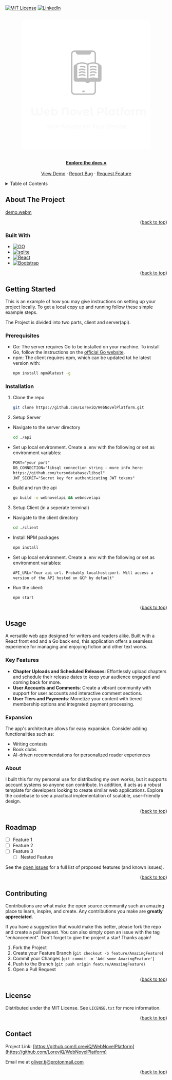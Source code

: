 <!-- Improved compatibility of back to top link: See: https://github.com/othneildrew/Best-README-Template/pull/73 -->
<a name="readme-top"></a>
<!--
*** Thanks for checking out the Best-README-Template. If you have a suggestion
*** that would make this better, please fork the repo and create a pull request
*** or simply open an issue with the tag "enhancement".
*** Don't forget to give the project a star!
*** Thanks again! Now go create something AMAZING! :D
-->




<!-- PROJECT SHIELDS -->
<!--
*** I'm using markdown "reference style" links for readability.
*** Reference links are enclosed in brackets [ ] instead of parentheses ( ).
*** See the bottom of this document for the declaration of the reference variables
*** for contributors-url, forks-url, etc. This is an optional, concise syntax you may use.
*** https://www.markdownguide.org/basic-syntax/#reference-style-links
-->

[![MIT License][license-shield]][license-url]
[![LinkedIn][linkedin-shield]][linkedin-url]


<!-- PROJECT LOGO -->
<br />
<div align="center">
  <a href="https://github.com/LoreviQ/WebNovelPlatform">
    <img src="images/logo_inverted_transparent.png" alt="Logo" width="400" height="400">
  </a>


  <p align="center">
    <br />
    <a href="https://github.com/LoreviQ/WebNovelPlatform"><strong>Explore the docs »</strong></a>
    <br />
    <br />
    <a href="https://webnovelclient-y5hewbdc4a-nw.a.run.app/">View Demo</a>
    ·
    <a href="https://github.com/LoreviQ/WebNovelPlatform/issues/new?labels=bug&template=bug-report---.md">Report Bug</a>
    ·
    <a href="https://github.com/LoreviQ/WebNovelPlatform/issues/new?labels=enhancement&template=feature-request---.md">Request Feature</a>
  </p>
</div>



<!-- TABLE OF CONTENTS -->
<details>
  <summary>Table of Contents</summary>
  <ol>
    <li>
      <a href="#about-the-project">About The Project</a>
      <ul>
        <li><a href="#built-with">Built With</a></li>
      </ul>
    </li>
    <li>
      <a href="#getting-started">Getting Started</a>
      <ul>
        <li><a href="#prerequisites">Prerequisites</a></li>
        <li><a href="#installation">Installation</a></li>
      </ul>
    </li>
    <li><a href="#usage">Usage</a></li>
    <li><a href="#roadmap">Roadmap</a></li>
    <li><a href="#contributing">Contributing</a></li>
    <li><a href="#license">License</a></li>
    <li><a href="#contact">Contact</a></li>
  </ol>
</details>



<!-- ABOUT THE PROJECT -->
## About The Project

[demo.webm](https://github.com/user-attachments/assets/0e45e133-0978-4aa6-8c46-23925199c2f5)


<p align="right">(<a href="#readme-top">back to top</a>)</p>



### Built With

* [![GO][go.dev]][go-url]
* [![sqlite][sqlite.org]][sqlite-url]
* [![React][React.js]][React-url]
* [![Bootstrap][Bootstrap.com]][Bootstrap-url]

<p align="right">(<a href="#readme-top">back to top</a>)</p>



<!-- GETTING STARTED -->
## Getting Started

This is an example of how you may give instructions on setting up your project locally.
To get a local copy up and running follow these simple example steps.

The Project is divided into two parts, client and server(api). 

### Prerequisites

* Go: The server requires Go to be installed on your machine. To install Go, follow the instructions on the [official Go website](https://golang.org/doc/install).
* npm: The client requires npm, which can be updated tot he latest version with:
  ```sh
  npm install npm@latest -g
  ```

### Installation

1. Clone the repo
   ```sh
   git clone https://github.com/LoreviQ/WebNovelPlatform.git
   ```


2. Setup Server
  - Navigate to the server directory 
    ```sh
    cd ./api
    ```
  - Set up local environment. Create a .env with the following or set as environment variables:
    ```
    PORT="your port"
    DB_CONNECTION="libsql connection string - more info here: https://github.com/tursodatabase/libsql"
    JWT_SECRET="Secret key for authenticating JWT tokens"
    ```
  - Build and run the api
    ```sh
    go build -o webnovelapi && webnovelapi
    ```


3. Setup Client (in a seperate terminal)
  - Navigate to the client directory 
    ```sh
    cd ./client
    ```
  - Install NPM packages
    ```sh
    npm install
    ```
  - Set up local environment. Create a .env with the following or set as environment variables:
    ```
    API_URL="Your api url. Probably localhost:port. Will access a version of the API hosted on GCP by default"
    ```
  - Run the client:
    ```sh
    npm start
    ```
  
   

<p align="right">(<a href="#readme-top">back to top</a>)</p>



<!-- USAGE EXAMPLES -->
## Usage

A versatile web app designed for writers and readers alike. Built with a React front end and a Go back end, this application offers a seamless experience for managing and enjoying fiction and other text works. 

### Key Features

- **Chapter Uploads and Scheduled Releases**: Effortlessly upload chapters and schedule their release dates to keep your audience engaged and coming back for more.
- **User Accounts and Comments**: Create a vibrant community with support for user accounts and interactive comment sections.
- **User Tiers and Payments**: Monetize your content with tiered membership options and integrated payment processing.

### Expansion

The app's architecture allows for easy expansion. Consider adding functionalities such as:
- Writing contests
- Book clubs
- AI-driven recommendations for personalized reader experiences

### About

I built this for my personal use for distributing my own works, but it supports account systems so anyone can contribute. In addition, it acts as a robust template for developers looking to create similar web applications. Explore the codebase to see a practical implementation of scalable, user-friendly design.

<p align="right">(<a href="#readme-top">back to top</a>)</p>



<!-- ROADMAP -->
## Roadmap

- [ ] Feature 1
- [ ] Feature 2
- [ ] Feature 3
    - [ ] Nested Feature

See the [open issues](https://github.com/LoreviQ/WebNovelPlatform/issues) for a full list of proposed features (and known issues).

<p align="right">(<a href="#readme-top">back to top</a>)</p>



<!-- CONTRIBUTING -->
## Contributing

Contributions are what make the open source community such an amazing place to learn, inspire, and create. Any contributions you make are **greatly appreciated**.

If you have a suggestion that would make this better, please fork the repo and create a pull request. You can also simply open an issue with the tag "enhancement".
Don't forget to give the project a star! Thanks again!

1. Fork the Project
2. Create your Feature Branch (`git checkout -b feature/AmazingFeature`)
3. Commit your Changes (`git commit -m 'Add some AmazingFeature'`)
4. Push to the Branch (`git push origin feature/AmazingFeature`)
5. Open a Pull Request

<p align="right">(<a href="#readme-top">back to top</a>)</p>



<!-- LICENSE -->
## License

Distributed under the MIT License. See `LICENSE.txt` for more information.

<p align="right">(<a href="#readme-top">back to top</a>)</p>



<!-- CONTACT -->
## Contact

Project Link: [https://github.com/LoreviQ/WebNovelPlatform](https://github.com/LoreviQ/WebNovelPlatform)

Email me at oliver.tj@protonmail.com

<p align="right">(<a href="#readme-top">back to top</a>)</p>




<!-- MARKDOWN LINKS & IMAGES -->
<!-- https://www.markdownguide.org/basic-syntax/#reference-style-links -->
[contributors-shield]: https://img.shields.io/github/contributors/LoreviQ/WebNovelPlatform.svg?style=for-the-badge
[contributors-url]: https://github.com/LoreviQ/WebNovelPlatform/graphs/contributors
[forks-shield]: https://img.shields.io/github/forks/LoreviQ/WebNovelPlatform.svg?style=for-the-badge
[forks-url]: https://github.com/LoreviQ/WebNovelPlatform/network/members
[stars-shield]: https://img.shields.io/github/stars/LoreviQ/WebNovelPlatform.svg?style=for-the-badge
[stars-url]: https://github.com/LoreviQ/WebNovelPlatform/stargazers
[issues-shield]: https://img.shields.io/github/issues/LoreviQ/WebNovelPlatform.svg?style=for-the-badge
[issues-url]: https://github.com/LoreviQ/WebNovelPlatform/issues
[license-shield]: https://img.shields.io/github/license/LoreviQ/WebNovelPlatform.svg?style=for-the-badge
[license-url]: https://github.com/LoreviQ/WebNovelPlatform/blob/master/LICENSE.txt
[linkedin-shield]: https://img.shields.io/badge/-LinkedIn-black.svg?style=for-the-badge&logo=linkedin&colorB=555
[linkedin-url]: https://www.linkedin.com/in/oliver-tj
[product-screenshot]: https://webnovelclient-y5hewbdc4a-nw.a.run.app/demo.webm
[Next.js]: https://img.shields.io/badge/next.js-000000?style=for-the-badge&logo=nextdotjs&logoColor=white
[Next-url]: https://nextjs.org/
[React.js]: https://img.shields.io/badge/React-20232A?style=for-the-badge&logo=react&logoColor=61DAFB
[React-url]: https://reactjs.org/
[Vue.js]: https://img.shields.io/badge/Vue.js-35495E?style=for-the-badge&logo=vuedotjs&logoColor=4FC08D
[Vue-url]: https://vuejs.org/
[Angular.io]: https://img.shields.io/badge/Angular-DD0031?style=for-the-badge&logo=angular&logoColor=white
[Angular-url]: https://angular.io/
[Svelte.dev]: https://img.shields.io/badge/Svelte-4A4A55?style=for-the-badge&logo=svelte&logoColor=FF3E00
[Svelte-url]: https://svelte.dev/
[Laravel.com]: https://img.shields.io/badge/Laravel-FF2D20?style=for-the-badge&logo=laravel&logoColor=white
[Laravel-url]: https://laravel.com
[Bootstrap.com]: https://img.shields.io/badge/Bootstrap-563D7C?style=for-the-badge&logo=bootstrap&logoColor=white
[Bootstrap-url]: https://getbootstrap.com
[JQuery.com]: https://img.shields.io/badge/jQuery-0769AD?style=for-the-badge&logo=jquery&logoColor=white
[JQuery-url]: https://jquery.com 
[go.dev]: https://img.shields.io/badge/Go-00ADD8?style=for-the-badge&logo=go&logoColor=white
[go-url]: https://go.dev/
[sqlite.org]: https://img.shields.io/badge/sqlite-003B57?style=for-the-badge&logo=sqlite&logoColor=white
[sqlite-url]: https://www.sqlite.org/
